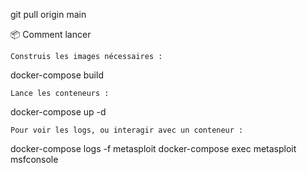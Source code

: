 git pull origin main


📦 Comment lancer

    Construis les images nécessaires :

docker-compose build

    Lance les conteneurs :

docker-compose up -d

    Pour voir les logs, ou interagir avec un conteneur :

docker-compose logs -f metasploit
docker-compose exec metasploit msfconsole
